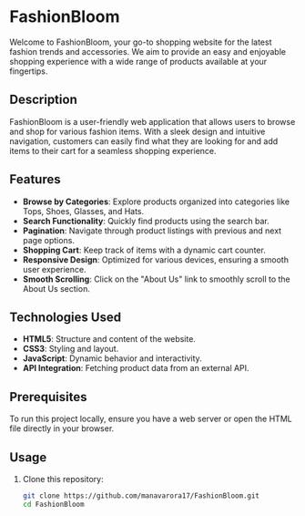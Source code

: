 # FashionBloom

Welcome to FashionBloom, your go-to shopping website for the latest fashion trends and accessories. We aim to provide an easy and enjoyable shopping experience with a wide range of products available at your fingertips.

## Description

FashionBloom is a user-friendly web application that allows users to browse and shop for various fashion items. With a sleek design and intuitive navigation, customers can easily find what they are looking for and add items to their cart for a seamless shopping experience.

## Features

- **Browse by Categories**: Explore products organized into categories like Tops, Shoes, Glasses, and Hats.
- **Search Functionality**: Quickly find products using the search bar.
- **Pagination**: Navigate through product listings with previous and next page options.
- **Shopping Cart**: Keep track of items with a dynamic cart counter.
- **Responsive Design**: Optimized for various devices, ensuring a smooth user experience.
- **Smooth Scrolling**: Click on the "About Us" link to smoothly scroll to the About Us section.

## Technologies Used

- **HTML5**: Structure and content of the website.
- **CSS3**: Styling and layout.
- **JavaScript**: Dynamic behavior and interactivity.
- **API Integration**: Fetching product data from an external API.

## Prerequisites

To run this project locally, ensure you have a web server or open the HTML file directly in your browser.

## Usage

1. Clone this repository:
   ```bash
   git clone https://github.com/manavarora17/FashionBloom.git
   cd FashionBloom
   ```
